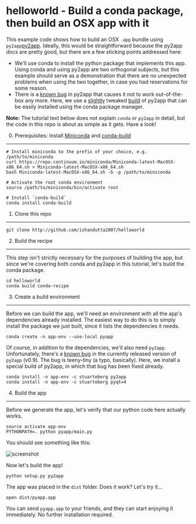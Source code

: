 helloworld - Build a conda package, then build an OSX app with it
=================================================================

This example code shows how to build an OSX `.app` bundle using `py2app`[py2app][].
Ideally, this would be straightforward because the py2app docs are pretty good,
but there are a few sticking points addressed here:

- We'll use conda to install the python package that implements this app.
  Using conda and using py2app are two orthogonal subjects,
  but this example should serve as a demonstration that there are no unexpected problems 
  when using the two together, in case you had reservations for some reason.
- There is a [known bug][] in py2app that causes it not to work out-of-the-box any more.
  Here, we use a [slightly][] tweaked [build][] of py2app that can be easily installed using the conda package manager.

[py2app]: https://pythonhosted.org/py2app
[known bug]: https://bitbucket.org/ronaldoussoren/macholib/issues/15/machographlocate-calls-dyld_find-with
[slightly]: https://github.com/ilastik/ilastik-build-conda/blob/master/osx-packages/macholib/MachOGraph.patch
[build]: https://anaconda.org/ilastik/macholib/files

**Note:** The tutorial text below does not explain `conda` or `py2app` in detail,
but the code in this repo is about as simple as it gets.  Have a look!

0. Prerequisites: Install [Miniconda] and [conda-build]
-------------------------------------------------------

[Miniconda]: http://conda.pydata.org/miniconda.html
[conda-build]: http://conda.pydata.org/docs/build_tutorials/pkgs2.html

```
# Install miniconda to the prefix of your choice, e.g. /path/to/miniconda
curl https://repo.continuum.io/miniconda/Miniconda-latest-MacOSX-x86_64.sh > Miniconda-latest-MacOSX-x86_64.sh
bash Miniconda-latest-MacOSX-x86_64.sh -b -p /path/to/miniconda

# Activate the root conda environment
source /path/to/miniconda/bin/activate root

# Install `conda-build`
conda install conda-build
```

1. Clone this repo
------------------

```
git clone http://github.com/ishandutta2007/helloworld
```

2. Build the recipe
-------------------

This step isn't strictly necessary for the purposes of building the app,
but since we're covering both conda and py2app in this tutorial, let's build the conda package.

```
cd helloworld
conda build conda-recipe 
```

3. Create a build environment
-----------------------------

Before we can build the app, we'll need an environment with all the app's dependencies already installed.
The easiest way to do this is to simply install the package we just built, since it lists the dependencies it needs.

```
conda create -n app-env --use-local pyapp
```

Of course, in addition to the dependencies, we'll also need `py2app`.
Unfortunately, there's a [known bug] in the currently released version of `py2app` (v0.9).
The bug is teeny-tiny (a typo, basically).
Here, we install a special build of py2app, in which that bug has been fixed already.

```
conda install -n app-env -c stuarteberg py2app
conda install -n app-env -c stuarteberg pyqt=4
```

4. Build the app
----------------

Before we generate the app, let's verify that our python code here actually works.

```
source activate app-env
PYTHONPATH=. python pyapp/main.py
```

You should see something like this:

![screenshot](https://raw.githubusercontent.com/stuarteberg/helloworld/master/resources/screenshot.png)

Now let's build the app!

```
python setup.py py2app
```

The app was placed in the `dist` folder.  Does it work?  Let's try it...

```
open dist/pyapp.app
```

You can send `pyapp.app` to your friends, and they can start enjoying it immediately.
No further installation required.
